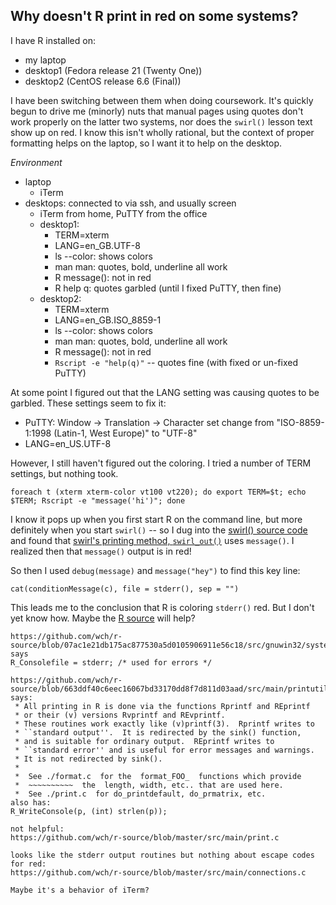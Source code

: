 ## Why doesn't R print in red on some systems?

I have R installed on:

* my laptop
* desktop1 (Fedora release 21 (Twenty One))
* desktop2 (CentOS release 6.6 (Final))

I have been switching between them when doing coursework.  It's quickly begun to drive me (minorly) nuts that manual pages using quotes don't work properly on the latter two systems, nor does the `swirl()` lesson text show up on red.
I know this isn't wholly rational, but the context of proper formatting helps on the laptop, so I want it to help on the desktop.

_Environment_
* laptop
  * iTerm
* desktops: connected to via ssh, and usually screen
  * iTerm from home, PuTTY from the office
  * desktop1:
    * TERM=xterm
    * LANG=en_GB.UTF-8
    * ls --color: shows colors
    * man man: quotes, bold, underline all work
    * R message(): not in red
    * R help q: quotes garbled (until I fixed PuTTY, then fine)
  * desktop2:
    * TERM=xterm
    * LANG=en_GB.ISO_8859-1
    * ls --color: shows colors
    * man man: quotes, bold, underline all work
    * R message(): not in red
    * `Rscript -e "help(q)"` -- quotes fine (with fixed or un-fixed PuTTY)

At some point I figured out that the LANG setting was causing quotes to be garbled.  These settings seem to fix it:
* PuTTY: Window -> Translation -> Character set change from "ISO-8859-1:1998 (Latin-1, West Europe)" to "UTF-8"
* LANG=en_US.UTF-8

However, I still haven't figured out the coloring. I tried a number of TERM settings, but nothing took.
```
foreach t (xterm xterm-color vt100 vt220); do export TERM=$t; echo $TERM; Rscript -e "message('hi')"; done
```

I know it pops up when you first start R on the command line, but more definitely when you start `swirl()` -- so I dug into the [swirl() source code](https://github.com/swirldev/swirl) and found that [swirl's printing method, `swirl_out()`](https://github.com/swirldev/swirl/blob/master/R/utilities.R) uses `message()`.  I realized then that `message()` output is in red!

So then I used `debug(message)` and `message("hey")` to find this key line:
```
cat(conditionMessage(c), file = stderr(), sep = "")
```

This leads me to the conclusion that R is coloring `stderr()` red.  But I don't yet know how.  Maybe the [R source](https://github.com/wch/r-source) will help?

```
https://github.com/wch/r-source/blob/07ac1e21db175ac877530a5d0105906911e56c18/src/gnuwin32/system.c
says
R_Consolefile = stderr; /* used for errors */

https://github.com/wch/r-source/blob/663ddf40c6eec16067bd33170dd8f7d811d03aad/src/main/printutils.c
says:
 * All printing in R is done via the functions Rprintf and REprintf
 * or their (v) versions Rvprintf and REvprintf.
 * These routines work exactly like (v)printf(3).  Rprintf writes to
 * ``standard output''.	 It is redirected by the sink() function,
 * and is suitable for ordinary output.	 REprintf writes to
 * ``standard error'' and is useful for error messages and warnings.
 * It is not redirected by sink().
 *
 *  See ./format.c  for the  format_FOO_  functions which provide
 *	~~~~~~~~~~  the	 length, width, etc.. that are used here.
 *  See ./print.c  for do_printdefault, do_prmatrix, etc.
also has:
R_WriteConsole(p, (int) strlen(p));

not helpful:
https://github.com/wch/r-source/blob/master/src/main/print.c

looks like the stderr output routines but nothing about escape codes for red:
https://github.com/wch/r-source/blob/master/src/main/connections.c

Maybe it's a behavior of iTerm?
```

